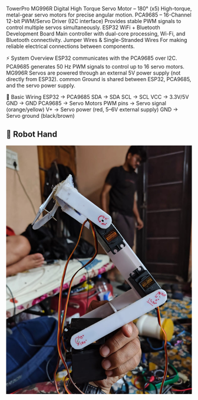TowerPro MG996R Digital High Torque Servo Motor – 180° (x5)
High-torque, metal-gear servo motors for precise angular motion.
PCA9685 – 16-Channel 12-bit PWM/Servo Driver (I2C interface)
Provides stable PWM signals to control multiple servos simultaneously.
ESP32 WiFi + Bluetooth Development Board
Main controller with dual-core processing, Wi-Fi, and Bluetooth connectivity.
Jumper Wires & Single-Stranded Wires
For making reliable electrical connections between components.

⚡ System Overview
ESP32 communicates with the PCA9685 over I2C.
PCA9685 generates 50 Hz PWM signals to control up to 16 servo motors.
MG996R Servos are powered through an external 5V power supply (not directly from ESP32).
common Ground is shared between ESP32, PCA9685, and the servo power supply.

🔌 Basic Wiring
ESP32 → PCA9685
SDA → SDA
SCL → SCL
VCC → 3.3V/5V
GND → GND
PCA9685 → Servo Motors
PWM pins → Servo signal (orange/yellow)
V+ → Servo power (red, 5–6V external supply)
GND → Servo ground (black/brown)


## 🤖 Robot Hand

![Robot Hand](./robot%20hand%20figure.jpeg)

